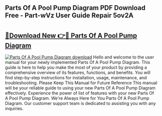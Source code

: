 ## Parts Of A Pool Pump Diagram PDF Download Free - Part-wVz User Guide Repair 5ov2A

# <h2><a href="http://dfo7st.blite.top/?on=Parts+Of+A+Pool+Pump+Diagram">🔗Download New 👉🔴 Parts Of A Pool Pump Diagram</a></h2>

[![Parts Of A Pool Pump Diagram download](https://i.imgur.com/lujVjoI.png)](http://dfo7st.blite.top/?on=Parts+Of+A+Pool+Pump+Diagram)
Hello and welcome to the user manual for your newly implemented Parts Of A Pool Pump Diagram. This guide is here to help you make the most of your product by providing a comprehensive overview of its features, functions, and benefits. You will find step-by-step instructions for installation, usage, maintenance, and troubleshooting. Please Keep This Manual for Future Reference This manual will be your reliable guide to using your new Parts Of A Pool Pump Diagram effectively. Experience the power of list of features with your new Parts Of A Pool Pump Diagram. We're Always Here for You Parts Of A Pool Pump Diagram. Our customer support team is dedicated to assisting you with any inquiries.
